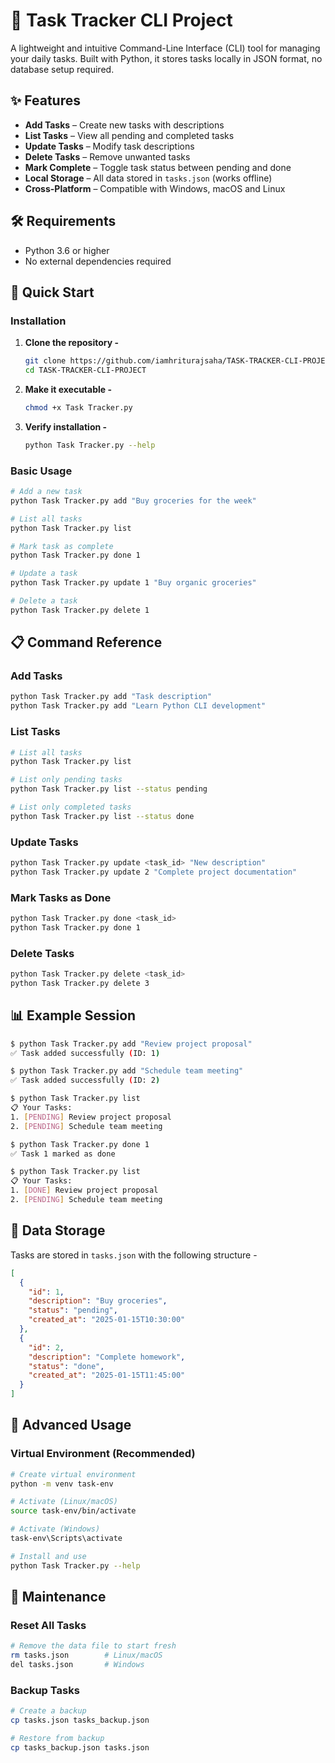 # 📝 Task Tracker CLI Project

A lightweight and intuitive Command-Line Interface (CLI) tool for managing your daily tasks. Built with Python, it stores tasks locally in JSON format, no database setup required.

## ✨ Features

- **Add Tasks** – Create new tasks with descriptions
- **List Tasks** – View all pending and completed tasks
- **Update Tasks** – Modify task descriptions
- **Delete Tasks** – Remove unwanted tasks
- **Mark Complete** – Toggle task status between pending and done
- **Local Storage** – All data stored in `tasks.json` (works offline)
- **Cross-Platform** – Compatible with Windows, macOS and Linux

## 🛠️ Requirements

- Python 3.6 or higher
- No external dependencies required

## 🚀 Quick Start

### Installation

1. **Clone the repository -**
   ```bash
   git clone https://github.com/iamhriturajsaha/TASK-TRACKER-CLI-PROJECT
   cd TASK-TRACKER-CLI-PROJECT
   ```

2. **Make it executable -**
   ```bash
   chmod +x Task Tracker.py
   ```

3. **Verify installation -**
   ```bash
   python Task Tracker.py --help
   ```

### Basic Usage

```bash
# Add a new task
python Task Tracker.py add "Buy groceries for the week"

# List all tasks
python Task Tracker.py list

# Mark task as complete
python Task Tracker.py done 1

# Update a task
python Task Tracker.py update 1 "Buy organic groceries"

# Delete a task
python Task Tracker.py delete 1
```

## 📋 Command Reference

### Add Tasks
```bash
python Task Tracker.py add "Task description"
python Task Tracker.py add "Learn Python CLI development"
```

### List Tasks
```bash
# List all tasks
python Task Tracker.py list

# List only pending tasks
python Task Tracker.py list --status pending

# List only completed tasks
python Task Tracker.py list --status done
```

### Update Tasks
```bash
python Task Tracker.py update <task_id> "New description"
python Task Tracker.py update 2 "Complete project documentation"
```

### Mark Tasks as Done
```bash
python Task Tracker.py done <task_id>
python Task Tracker.py done 1
```

### Delete Tasks
```bash
python Task Tracker.py delete <task_id>
python Task Tracker.py delete 3
```

## 📊 Example Session

```bash
$ python Task Tracker.py add "Review project proposal"
✅ Task added successfully (ID: 1)

$ python Task Tracker.py add "Schedule team meeting"
✅ Task added successfully (ID: 2)

$ python Task Tracker.py list
📋 Your Tasks:
1. [PENDING] Review project proposal
2. [PENDING] Schedule team meeting

$ python Task Tracker.py done 1
✅ Task 1 marked as done

$ python Task Tracker.py list
📋 Your Tasks:
1. [DONE] Review project proposal
2. [PENDING] Schedule team meeting
```

## 💾 Data Storage

Tasks are stored in `tasks.json` with the following structure -

```json
[
  {
    "id": 1,
    "description": "Buy groceries",
    "status": "pending",
    "created_at": "2025-01-15T10:30:00"
  },
  {
    "id": 2,
    "description": "Complete homework",
    "status": "done",
    "created_at": "2025-01-15T11:45:00"
  }
]
```

## 🔧 Advanced Usage

### Virtual Environment (Recommended)
```bash
# Create virtual environment
python -m venv task-env

# Activate (Linux/macOS)
source task-env/bin/activate

# Activate (Windows)
task-env\Scripts\activate

# Install and use
python Task Tracker.py --help
```

## 🧹 Maintenance

### Reset All Tasks
```bash
# Remove the data file to start fresh
rm tasks.json        # Linux/macOS
del tasks.json       # Windows
```

### Backup Tasks
```bash
# Create a backup
cp tasks.json tasks_backup.json

# Restore from backup
cp tasks_backup.json tasks.json
```
